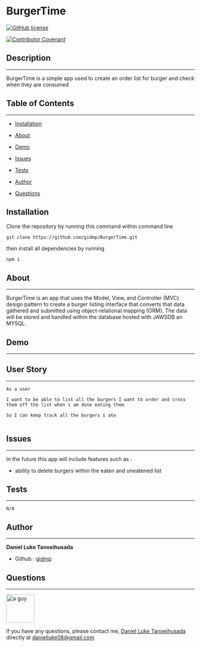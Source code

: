 # BurgerTime
[![GitHub license](https://img.shields.io/badge/Repository-GitHub-orange.svg)](https://github.com/gidmp/)

[![Contributor Covenant](https://img.shields.io/badge/Contributor%20Covenant-v2.0%20adopted-ff69b4.svg)](code_of_conduct.md) 


## Description
------

BurgerTime is a simple app used to create an order list for burger and check when they are consumed

## Table of Contents 
------

* [Installation](#installation)

* [About](#about)

* [Demo](#demo)

* [Issues](#issues)

* [Tests](#tests)

* [Author](#author)

* [Questions](#questions)


## Installation

Clone the repository by running this command within command line

```
git clone https://github.com/gidmp/BurgerTime.git

```

then install all dependencies by running

```
npm i

```

## About
------

BurgerTime is an app that uses the Model, View, and Controller (MVC) design pattern to create a burger listing interface that converts that data gathered and submitted using object-relational mapping (ORM). The data will be stored and handled within the database hosted with JAWSDB an MYSQL.


## Demo
------


## User Story
------

```
As a user

I want to be able to list all the burgers I want to order and cross them off the list when i am done eating them

So I can keep track all the burgers i ate


```

## Issues
------

In the future this app will include features such as :

* ability to delete burgers within the eaten and uneatened list


## Tests
------

```
N/A

```

## Author
------

**Daniel Luke Tanoeihusada**

* Github : [gidmp](https://github.com/gidmp/)



## Questions
------

<img src="https://avatars2.githubusercontent.com/u/6896220?v=4" alt="a guy" width="75px" height="75px">

If you have any questions, please contact me, [Daniel Luke Tanoeihusada](danielluke08@gmail.com) directly at danielluke08@gmail.com
